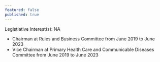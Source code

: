 ```yaml
---
featured: false
published: true
---
```

Legistlative Interest(s): NA

* Chairman at Rules and Business Committee from June 2019 to June 2023
* Vice Chairman at Primary Health Care and Communicable Diseases Committee from June 2019 to June 2023
